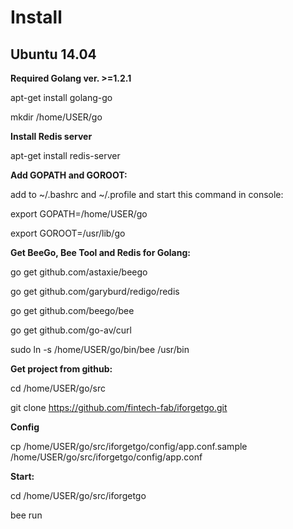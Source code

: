 Install 
========================

Ubuntu 14.04
------------------------

**Required Golang ver. >=1.2.1**

apt-get install golang-go

mkdir /home/USER/go


**Install Redis server**

apt-get install redis-server


**Add GOPATH and GOROOT:**

add to ~/.bashrc and ~/.profile and start this command in console:

export GOPATH=/home/USER/go

export GOROOT=/usr/lib/go


**Get BeeGo, Bee Tool and Redis for Golang:**

go get github.com/astaxie/beego

go get github.com/garyburd/redigo/redis

go get github.com/beego/bee

go get github.com/go-av/curl

sudo ln -s /home/USER/go/bin/bee /usr/bin


**Get project from github:**

cd /home/USER/go/src

git clone https://github.com/fintech-fab/iforgetgo.git


**Config**

cp /home/USER/go/src/iforgetgo/config/app.conf.sample /home/USER/go/src/iforgetgo/config/app.conf

**Start:**

cd /home/USER/go/src/iforgetgo

bee run